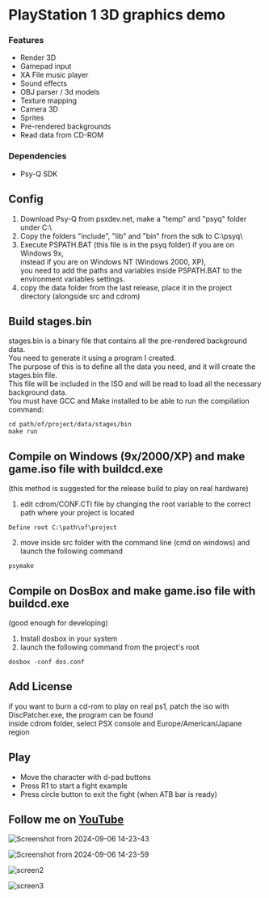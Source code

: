 # PlayStation 1 3D graphics demo

### Features

- Render 3D
- Gamepad input
- XA File music player
- Sound effects
- OBJ parser / 3d models
- Texture mapping
- Camera 3D
- Sprites
- Pre-rendered backgrounds
- Read data from CD-ROM

### Dependencies
- Psy-Q SDK

## Config
  1. Download Psy-Q from psxdev.net, make a "temp" and "psyq" folder under C:\ 
  2. Copy the folders "include", "lib" and "bin" from the sdk to C:\psyq\
  3. Execute PSPATH.BAT (this file is in the psyq folder) if you are on Windows 9x,  
     instead if you are on Windows NT (Windows 2000, XP),  
     you need to add the paths and variables inside PSPATH.BAT to the environment variables settings.
  4. copy the data folder from the last release, place it in the project directory (alongside src and cdrom)

## Build stages.bin
  stages.bin is a binary file that contains all the pre-rendered background data.  
  You need to generate it using a program I created.  
  The purpose of this is to define all the data you need, and it will create the stages.bin file.  
  This file will be included in the ISO and will be read to load all the necessary background data.  
  You must have GCC and Make installed to be able to run the compilation command:
  ```console
  cd path/of/project/data/stages/bin
  make run
  ```

## Compile on Windows (9x/2000/XP) and make game.iso file with buildcd.exe
  (this method is suggested for the release build to play on real hardware)
  1. edit cdrom/CONF.CTI file by changing the root variable to the correct path where your project is located
  ```console
  Define root C:\path\of\project
  ```
  2. move inside src folder with the command line (cmd on windows) and launch the following command
  ```console
  psymake
  ```

## Compile on DosBox and make game.iso file with buildcd.exe
  (good enough for developing)
  1. Install dosbox in your system
  2. launch the following command from the project's root 
  ```console
  dosbox -conf dos.conf
  ```

## Add License
  if you want to burn a cd-rom to play on real ps1, patch the iso with DiscPatcher.exe, the program can be found  
  inside cdrom folder, select PSX console and Europe/American/Japane region

## Play 
  - Move the character with d-pad buttons
  - Press R1 to start a fight example
  - Press circle button to exit the fight (when ATB bar is ready)

## Follow me on [YouTube](https://www.youtube.com/@FabioPallini88) 

![Screenshot from 2024-09-06 14-23-43](https://github.com/user-attachments/assets/e36a3d23-df61-4aab-bec0-6a5f0675e954)  

![Screenshot from 2024-09-06 14-23-59](https://github.com/user-attachments/assets/a7098b3c-293a-4b67-9a71-7cd460ceaa79)  

![screen2](https://github.com/fabiopallini/ps1-graphics-demo/assets/8449266/77b52bce-f75b-4441-b541-32a624763b7d)  

![screen3](https://user-images.githubusercontent.com/8449266/84420744-c4da7600-ac1a-11ea-90af-86e16c00ec95.gif)
